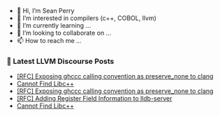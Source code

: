 - 👋 Hi, I’m Sean Perry
- 👀 I’m interested in compilers (c++, COBOL, llvm)
- 🌱 I’m currently learning ...
- 💞️ I’m looking to collaborate on ...
- 📫 How to reach me ...

<!---
s66perry/s66perry is a ✨ special ✨ repository because its `README.md` (this file) appears on your GitHub profile.
You can click the Preview link to take a look at your changes.
--->
### 📕 Latest LLVM Discourse Posts

<!-- DISCOURSE-LLVM:START -->
- [[RFC] Exposing ghccc calling convention as preserve_none to clang](https://discourse.llvm.org/t/rfc-exposing-ghccc-calling-convention-as-preserve-none-to-clang/74233#post_9)
- [Cannot Find Libc++](https://discourse.llvm.org/t/cannot-find-libc/74336#post_3)
- [[RFC] Exposing ghccc calling convention as preserve_none to clang](https://discourse.llvm.org/t/rfc-exposing-ghccc-calling-convention-as-preserve-none-to-clang/74233#post_8)
- [[RFC] Adding Register Field Information to lldb-server](https://discourse.llvm.org/t/rfc-adding-register-field-information-to-lldb-server/74143#post_13)
- [Cannot Find Libc++](https://discourse.llvm.org/t/cannot-find-libc/74336#post_2)
<!-- DISCOURSE-LLVM:END -->
